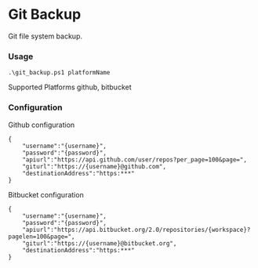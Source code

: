 # Git Backup
Git file system backup.

### Usage
`.\git_backup.ps1 platformName`

Supported Platforms github, bitbucket

### Configuration

Github configuration
```
{
	"username":"{username}",
	"password":"{password}",
	"apiurl":"https://api.github.com/user/repos?per_page=100&page=",
	"giturl":"https://{username}@github.com",
	"destinationAddress":"https:***"
}
```

Bitbucket configuration
```
{
	"username":"{username}",
	"password":"{password}",
	"apiurl":"https://api.bitbucket.org/2.0/repositories/{workspace}?pagelen=100&page=",
	"giturl":"https://{username}@bitbucket.org",
	"destinationAddress":"https:***"
}
```

